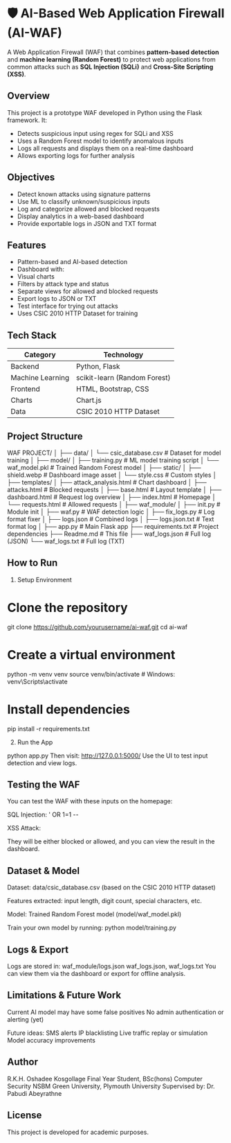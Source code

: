 # 🛡️ AI-Based Web Application Firewall (AI-WAF)

A Web Application Firewall (WAF) that combines **pattern-based detection** and **machine learning (Random Forest)** to protect web applications from common attacks such as **SQL Injection (SQLi)** and **Cross-Site Scripting (XSS)**.



##  Overview

This project is a prototype WAF developed in Python using the Flask framework. It:
- Detects suspicious input using regex for SQLi and XSS
- Uses a Random Forest model to identify anomalous inputs
- Logs all requests and displays them on a real-time dashboard
- Allows exporting logs for further analysis



##  Objectives

- Detect known attacks using signature patterns
- Use ML to classify unknown/suspicious inputs
- Log and categorize allowed and blocked requests
- Display analytics in a web-based dashboard
- Provide exportable logs in JSON and TXT format



##  Features

-  Pattern-based and AI-based detection
-  Dashboard with:
  - Visual charts
  - Filters by attack type and status
  - Separate views for allowed and blocked requests
-  Export logs to JSON or TXT
-  Test interface for trying out attacks
- Uses CSIC 2010 HTTP Dataset for training



##  Tech Stack

| Category       | Technology               |
|----------------|--------------------------|
| Backend        | Python, Flask            |
| Machine Learning | scikit-learn (Random Forest) |
| Frontend       | HTML, Bootstrap, CSS     |
| Charts         | Chart.js                 |
| Data           | CSIC 2010 HTTP Dataset   |



##  Project Structure
WAF PROJECT/
│
├── data/
│ └── csic_database.csv # Dataset for model training
│
├── model/
│ ├── training.py # ML model training script
│ └── waf_model.pkl # Trained Random Forest model
│
├── static/
│ ├── shield.webp # Dashboard image asset
│ └── style.css # Custom styles
│
├── templates/
│ ├── attack_analysis.html # Chart dashboard
│ ├── attacks.html # Blocked requests
│ ├── base.html # Layout template
│ ├── dashboard.html # Request log overview
│ ├── index.html # Homepage
│ └── requests.html # Allowed requests
│
├── waf_module/
│ ├── init.py # Module init
│ ├── waf.py # WAF detection logic
│ ├── fix_logs.py # Log format fixer
│ ├── logs.json # Combined logs
│ ├── logs.json.txt # Text format log
│
├── app.py # Main Flask app
├── requirements.txt # Project dependencies
├── Readme.md # This file
├── waf_logs.json # Full log (JSON)
└── waf_logs.txt # Full log (TXT)




##  How to Run

 1. Setup Environment


# Clone the repository
git clone https://github.com/yourusername/ai-waf.git
cd ai-waf

# Create a virtual environment
python -m venv venv
source venv/bin/activate  # Windows: venv\Scripts\activate

# Install dependencies
pip install -r requirements.txt


 2. Run the App

python app.py
Then visit:
http://127.0.0.1:5000/
Use the UI to test input detection and view logs.


## Testing the WAF
You can test the WAF with these inputs on the homepage:

SQL Injection:
' OR 1=1 --

XSS Attack:
<script>alert('XSS')</script>

They will be either blocked or allowed, and you can view the result in the dashboard.


## Dataset & Model
Dataset: data/csic_database.csv (based on the CSIC 2010 HTTP dataset)

Features extracted: input length, digit count, special characters, etc.

Model: Trained Random Forest model (model/waf_model.pkl)

Train your own model by running:
python model/training.py


## Logs & Export
Logs are stored in:
waf_module/logs.json
waf_logs.json, waf_logs.txt
You can view them via the dashboard or export for offline analysis.


## Limitations & Future Work
Current AI model may have some false positives
No admin authentication or alerting (yet)

Future ideas:
SMS alerts
IP blacklisting
Live traffic replay or simulation
Model accuracy improvements


## Author
R.K.H. Oshadee Kosgollage
Final Year Student, BSc(hons) Computer Security
NSBM Green University, Plymouth University
Supervised by: Dr. Pabudi Abeyrathne


## License
This project is developed for academic purposes.